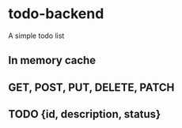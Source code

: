 # todo-backend
A simple todo list

## In memory cache
## GET, POST, PUT, DELETE, PATCH
## TODO {id, description, status}
